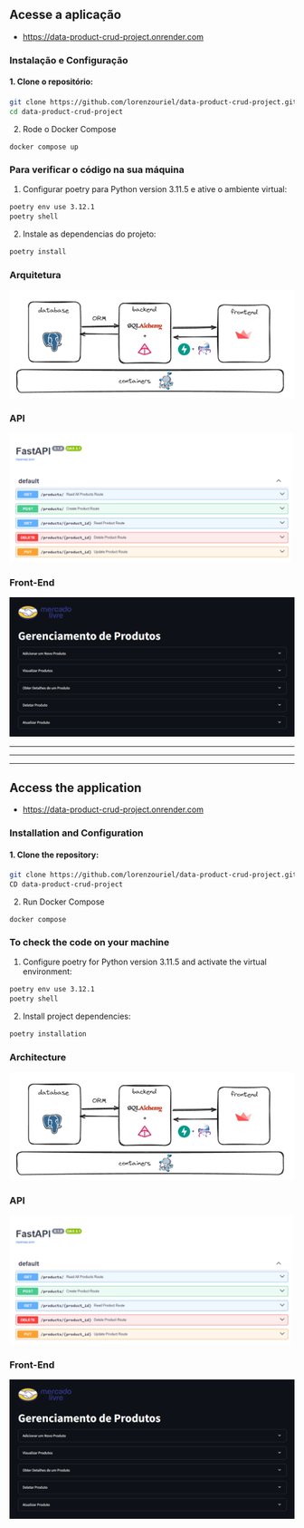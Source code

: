 ## Acesse a aplicação
- https://data-product-crud-project.onrender.com

### Instalação e Configuração

#### 1. Clone o repositório:
```bash
git clone https://github.com/lorenzouriel/data-product-crud-project.git
cd data-product-crud-project
```

2. Rode o Docker Compose
```docker
docker compose up
```

### Para verificar o código na sua máquina
1. Configurar poetry para Python version 3.11.5 e ative o ambiente virtual:
```bash
poetry env use 3.12.1
poetry shell
```

2. Instale as dependencias do projeto:
```bash
poetry install
```

### Arquitetura
![flow](/docs/flow.png)

### API
![crud](/docs/crud.png)

### Front-End
![front](/docs/front.png)

---
---
---

## Access the application
- https://data-product-crud-project.onrender.com

### Installation and Configuration

#### 1. Clone the repository:
```bash
git clone https://github.com/lorenzouriel/data-product-crud-project.git
CD data-product-crud-project
```

2. Run Docker Compose
```docker
docker compose
```

### To check the code on your machine
1. Configure poetry for Python version 3.11.5 and activate the virtual environment:
```bash
poetry env use 3.12.1
poetry shell
```

2. Install project dependencies:
```bash
poetry installation
```

### Architecture
![flow](/docs/flow.png)

### API
![crud](/docs/crud.png)

### Front-End
![front](/docs/front.png)